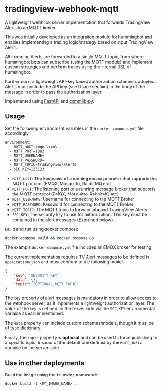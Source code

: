 # tradingview-webhook-mqtt
A lightweight webhook server implementation that forwards TradingView Alerts to an MQTT broker.

This was initially developed as an integration module for hummingbot and enables implementing a trading logic/strategy based on input TradingView Alerts.

All incoming Alerts are forwarded to a single MQTT topic, from where hummingbot bots can subscribe (using the MQTT module) and implement custom strategies and perform trades using the internal DSL of hummingbot.

Furthermore, a lightweight API-key based authorization scheme is adopted. Alerts
must include the API key (see Usage section) in the body of the message in order
to pass the authorization layer.

Implemented using [FastAPI](https://github.com/tiangolo/fastapi) and [commlib-py](https://github.com/robotics-4-all/commlib-py).

## Usage

Set the following environment variables in the `docker-compose.yml` file accordingly.

```bash
environment:
  - MQTT_HOST=emqx.local
  - MQTT_PORT=1883
  - MQTT_USERNAME=
  - MQTT_PASSWORD=
  - MQTT_TOPIC=tradingview/alerts
  - SEC_KEY=123123
```

- `MQTT_HOST`: The hostname of a running message broker that supports the MQTT protocol (EMQX, Mosquitto, RabbitMQ etc)
- `MQTT_PORT`: The listening port of a running message broker that supports the MQTT protocol (EMQX, Mosquitto, RabbitMQ etc)
- `MQTT_USERNAME`: Username for connecting to the MQTT Broker
- `MQTT_PASSWORD`: Password for connecting to the MQTT Broker
- `MQTT_TOPIC`: The MQTT topic to forward inbound TradingView Alerts
- `SEC_KEY`: The security key to use for authorization. This key must be contained
in the alert messages (Explained below).


Build and run using docker compose

```bash
docker compose build && docker compose up
```

The example `docker-compose.yml` file includes an EMQX broker for testing.

The current implementation requires TV Alert messages to be defined in `application/json` and must conform to the following model.

```json
{
    "key": "SECURITY_KEY",
    "data": {},
    "topic": "OPTIONAL_MQTT_TOPIC"
}
```

The `key` property of alert messages is mandatory in order to allow access to
the webhook server, as it implements a lightweight authorization layer. The
value of the `key` is defined on the server side via the `SEC_KEY` environmental
variable as earlier mentioned.

The `data` property can include custom schemes/models, though it must be of type
dictionary.

Finally, the `topic` property is **optional** and can be used to force
publishing to a specific topic, instead of the default one defined by the
`MQTT_TOPIC` variable on the server-side.

## Use in other deployments

Build the image using the following command:

```
docker build -t <MY_IMAGE_NAME> .
```
